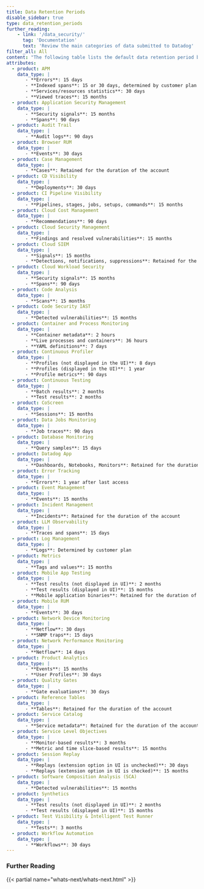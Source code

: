 ```yaml
---
title: Data Retention Periods
disable_sidebar: true
type: data_retention_periods
further_reading:
    - link: '/data_security/'
      tag: 'Documentation'
      text: 'Review the main categories of data submitted to Datadog'
filter_all: All
content: "The following table lists the default data retention period by data type and product. Optionally, search by keyword or description text to find the data type or product you're interested in. For collection interval and minimum resolution information, see [Datadog Data Collection and Resolution](/developers/guide/data-collection-resolution). Still need help? Contact [Datadog support](/help)."
attributes: 
  - product: APM
    data_type: |
       - **Errors**: 15 days
       - **Indexed spans**: 15 or 30 days, determined by customer plan
       - **Services/resources statistics**: 30 days
       - **Viewed traces**: 15 months
  - product: Application Security Management
    data_type: |
       - **Security signals**: 15 months
       - **Spans**: 90 days
  - product: Audit Trail
    data_type: |
       - **Audit logs**: 90 days
  - product: Browser RUM
    data_type: |
       - **Events**: 30 days
  - product: Case Management
    data_type: | 
       - **Cases**: Retained for the duration of the account
  - product: CD Visibility
    data_type: | 
       - **Deployments**: 30 days
  - product: CI Pipeline Visibility
    data_type: | 
       - **Pipelines, stages, jobs, setups, commands**: 15 months
  - product: Cloud Cost Management
    data_type: | 
       - **Recommendations**: 90 days
  - product: Cloud Security Management
    data_type: | 
       - **Findings and resolved vulnerabilities**: 15 months
  - product: Cloud SIEM
    data_type: | 
       - **Signals**: 15 months
       - **Detections, notifications, suppressions**: Retained for the duration of the account
  - product: Cloud Workload Security
    data_type: | 
       - **Security signals**: 15 months
       - **Spans**: 90 days
  - product: Code Analysis
    data_type: | 
       - **Scans**: 15 months
  - product: Code Security IAST
    data_type: | 
       - **Detected vulnerabilities**: 15 months
  - product: Container and Process Monitoring
    data_type: | 
       - **Container metadata**: 2 hours
       - **Live processes and containers**: 36 hours
       - **YAML definitions**: 7 days
  - product: Continuous Profiler
    data_type: | 
       - **Profiles (not displayed in the UI)**: 8 days
       - **Profiles (displayed in the UI)**: 1 year
       - **Profile metrics**: 90 days
  - product: Continuous Testing
    data_type: | 
       - **Batch results**: 2 months
       - **Test results**: 2 months
  - product: CoScreen
    data_type: | 
       - **Sessions**: 15 months
  - product: Data Jobs Monitoring
    data_type: | 
       - **Job traces**: 90 days
  - product: Database Monitoring
    data_type: | 
       - **Query samples**: 15 days
  - product: Datadog App
    data_type: | 
       - **Dashboards, Notebooks, Monitors**: Retained for the duration of the account
  - product: Error Tracking
    data_type: | 
       - **Errors**: 1 year after last access
  - product: Event Management
    data_type: | 
       - **Events**: 15 months
  - product: Incident Management
    data_type: | 
       - **Incidents**: Retained for the duration of the account
  - product: LLM Observability
    data_type: | 
       - **Traces and spans**: 15 days
  - product: Log Management
    data_type: | 
       - **Logs**: Determined by customer plan
  - product: Metrics
    data_type: | 
       - **Tags and values**: 15 months
  - product: Mobile App Testing
    data_type: | 
       - **Test results (not displayed in UI)**: 2 months
       - **Test results (displayed in UI)**: 15 months
       - **Mobile application binaries**: Retained for the duration of the account
  - product: Mobile RUM
    data_type: | 
       - **Events**: 30 days
  - product: Network Device Monitoring
    data_type: | 
       - **Netflow**: 30 days
       - **SNMP traps**: 15 days
  - product: Network Performance Monitoring
    data_type: | 
       - **Netflow**: 14 days
  - product: Product Analytics
    data_type: | 
       - **Events**: 15 months
       - **User Profiles**: 30 days
  - product: Quality Gates
    data_type: | 
       - **Gate evaluations**: 30 days
  - product: Reference Tables
    data_type: | 
       - **Tables**: Retained for the duration of the account
  - product: Service Catalog
    data_type: | 
       - **Service metadata**: Retained for the duration of the account
  - product: Service Level Objectives
    data_type: | 
       - **Monitor-based results**: 3 months
       - **Metric and time slice-based results**: 15 months
  - product: Session Replay
    data_type: | 
       - **Replays (extension option in UI is unchecked)**: 30 days
       - **Replays (extension option in UI is checked)**: 15 months
  - product: Software Composition Analysis (SCA)
    data_type: | 
       - **Detected vulnerabilities**: 15 months
  - product: Synthetics
    data_type: | 
       - **Test results (not displayed in UI)**: 2 months
       - **Test results (displayed in UI)**: 15 months
  - product: Test Visibility & Intelligent Test Runner
    data_type: | 
       - **Tests**: 3 months
  - product: Workflow Automation
    data_type: | 
       - **Workflows**: 30 days
---
```


### Further Reading

{{< partial name="whats-next/whats-next.html" >}}
